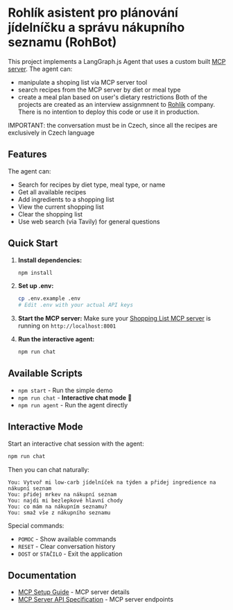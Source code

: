 # Rohlík asistent pro plánování jídelníčku a správu nákupního seznamu (RohBot)

This project implements a LangGraph.js Agent that uses a custom built [MCP server](https://github.com/jozso39/rohlik-mcp-server). The agent can:

- manipulate a shoping list via MCP server tool
- search recipes from the MCP server by diet or meal type
- create a meal plan based on user's dietary restrictions
  Both of the projects are created as an interview assignmnent to [Rohlík](https://www.rohlik.cz/) company. There is no intention to deploy this code or use it in production.

IMPORTANT: the conversation must be in Czech, since all the recipes are exclusively in Czech language

## Features

The agent can:

- Search for recipes by diet type, meal type, or name
- Get all available recipes
- Add ingredients to a shopping list
- View the current shopping list
- Clear the shopping list
- Use web search (via Tavily) for general questions

## Quick Start

1. **Install dependencies:**

    ```bash
    npm install
    ```

2. **Set up .env:**

    ```bash
    cp .env.example .env
    # Edit .env with your actual API keys
    ```

3. **Start the MCP server:**
   Make sure your [Shopping List MCP server](https://github.com/jozso39/rohlik-mcp-server) is running on `http://localhost:8001`

4. **Run the interactive agent:**
    ```bash
    npm run chat
    ```

## Available Scripts

- `npm start` - Run the simple demo
- `npm run chat` - **Interactive chat mode** 💬
- `npm run agent` - Run the agent directly

## Interactive Mode

Start an interactive chat session with the agent:

```bash
npm run chat
```

Then you can chat naturally:

```
You: Vytvoř mi low-carb jídelníček na týden a přidej ingredience na nákupní seznam
You: přidej mrkev na nákupní seznam
You: najdi mi bezlepkové hlavní chody
You: co mám na nákupním seznamu?
You: smaž vše z nákupního seznamu
```

Special commands:

- `POMOC` - Show available commands
- `RESET` - Clear conversation history
- `DOST` or `STAČILO` - Exit the application

## Documentation

- [MCP Setup Guide](docs/MCP_README.md) - MCP server details
- [MCP Server API Specification](docs/swagger.yaml) - MCP server endpoints
